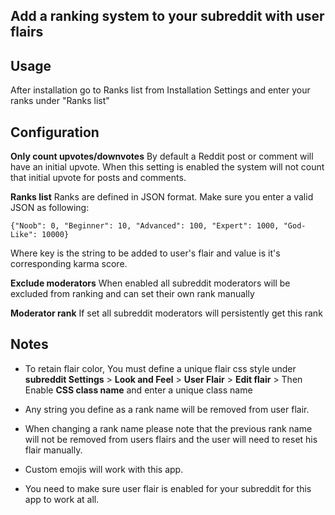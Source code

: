 

## Add a ranking system to your subreddit with user flairs

## Usage

After installation go to Ranks list from Installation Settings and enter your ranks under "Ranks list"

## Configuration

**Only count upvotes/downvotes**
By default a Reddit post or comment will have an initial upvote.
When this setting is enabled the system will not count that initial upvote for posts and comments.

**Ranks list**
Ranks are defined in JSON format. Make sure you enter a valid JSON as following:

    {"Noob": 0, "Beginner": 10, "Advanced": 100, "Expert": 1000, "God-Like": 10000}

Where key is the string to be added to user's flair and value is it's corresponding karma score.

**Exclude moderators**
When enabled all subreddit moderators will be excluded from ranking and can set their own rank manually

**Moderator rank**
If set all subreddit moderators will persistently get this rank

## Notes

 - To retain flair color, You must define a unique flair css style under 
    **subreddit Settings** > **Look and Feel** > **User Flair** > **Edit flair** > Then Enable **CSS class name** and enter a unique class name
   
 - Any string you define as a rank name will be removed from user flair.
 - When changing a rank name please note that the previous rank name will not be removed from users flairs and the user will need to reset his flair manually.
 - Custom emojis will work with this app.
 - You need to make sure user flair is enabled for your subreddit for this app to work at all.
